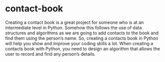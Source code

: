 # contact-book
Creating a contact book is a great project for someone who is at an intermediate level in Python. Somehow this follows the use of data structures and algorithms as we are going to add contacts to the book and find them using the person’s name.
So, creating a contacts book in Python will help you show and improve your coding skills a lot. When creating a contacts book with Python, you need to design an algorithm that allows the user to record and find any person’s details.
